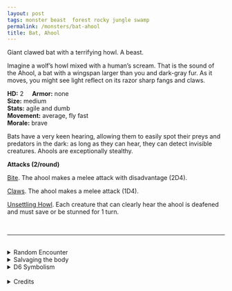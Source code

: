 ```yaml
---
layout: post
tags: monster beast  forest rocky jungle swamp
permalink: /monsters/bat-ahool
title: Bat, Ahool
---
```


Giant clawed bat with a terrifying howl. A beast.

Imagine a wolf’s howl mixed with a human’s scream. That is the sound of the Ahool, a bat with a wingspan larger than you and dark-gray fur. As it moves, you might see light reflect on its razor sharp fangs and claws.

**HD:** 2  &nbsp; &nbsp;  **Armor:** none <br>
**Size:** medium <br>
**Stats:** agile and dumb<br>
**Movement:** average, fly fast <br>
**Morale:** brave <br>

Bats have a very keen hearing, allowing them to easily spot their preys and predators in the dark: as long as they can hear, they can detect invisible creatures. Ahools are exceptionally stealthy.

**Attacks (2/round)**

<ins>Bite</ins>. The ahool makes a melee attack with disadvantage (2D4). 

<ins>Claws</ins>. The ahool makes a melee attack (1D4). 

<ins>Unsettling Howl</ins>. Each creature that can clearly hear the ahool is deafened and must save or be stunned for 1 turn.

<br>

---

<br> 

<details markdown="1">
<summary>Random Encounter</summary>
1. **Monster:** 1 ahool.
1. **Lair:** A very large and hollow dead tree. <br>	&nbsp; OR <br>	**Omen:** The very unsettling howl of the ahool (see ability).
1. **Spoor:** A creature crying for help, disappearing just before being seen.
1. **Tracks:** Echoes of frightening human-wolf howls.
1. **Trace:** An old carcass, hanging from a treetop. 
1. **Trace:** A strange dog howl in the night.
</details>

<details markdown="1">
<summary>Salvaging the body</summary>

Ahool fur is dark gray and very good as a camouflage during nighttime. You would still need the skin of two of them to make an outfit. Otherwise, the ahool is comestible if leathery.
</details>

<details markdown="1">
<summary>D6 Symbolism</summary>
In local cultures the bat is a symbol of ...

1. Night
1. Disappearances
1. Assassins
1. Dogs
1. Fear
1. Sacred 
</details>

<br>

<details markdown="1">
<summary>Credits</summary>
The ahool is a Javanese cryptid described as a giant bat with a terrifying howl. [Richard J. Leblanc Jr](http://savevsdragon.blogspot.com/)'s adaptation in the [Creature Compendium](https://www.drivethrurpg.com/product/147588/CC1-Creature-Compendium) is true to the myth and I simply adapted it to the GLoG. — SaltyGoo
</details>

